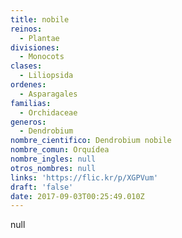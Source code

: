 ```yaml
---
title: nobile
reinos:
  - Plantae
divisiones:
  - Monocots
clases:
  - Liliopsida
ordenes:
  - Asparagales
familias:
  - Orchidaceae
generos:
  - Dendrobium
nombre_cientifico: Dendrobium nobile
nombre_comun: Orquídea
nombre_ingles: null
otros_nombres: null
links: 'https://flic.kr/p/XGPVum'
draft: 'false'
date: 2017-09-03T00:25:49.010Z
---
```

null
